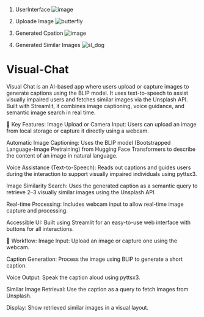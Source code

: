 1. UserInterface
![image](https://github.com/user-attachments/assets/792d19ff-01fb-4f0d-9d52-25ba2ee2cb02)
2. Uploade Image 
![butterfly](https://github.com/user-attachments/assets/fd3d8d04-af1d-497a-b950-722d4b7bba1d)

3. Generated Cpation 
![image](https://github.com/user-attachments/assets/868743ca-836b-4c09-819b-a4f02d34af33)

4. Generated Similar Images
![sI_dog](https://github.com/user-attachments/assets/c3bb7125-6aab-46df-92a4-19c83dae24c7)


# Visual-Chat
 
Visual Chat is an AI-based app where users upload or capture images to generate captions using the BLIP model. It uses text-to-speech to assist visually impaired users and fetches similar images via the Unsplash API. Built with Streamlit, it combines image captioning, voice guidance, and semantic image search in real time.


🧠 Key Features:
Image Upload or Camera Input: Users can upload an image from local storage or capture it directly using a webcam.

Automatic Image Captioning: Uses the BLIP model (Bootstrapped Language-Image Pretraining) from Hugging Face Transformers to describe the content of an image in natural language.

Voice Assistance (Text-to-Speech): Reads out captions and guides users during the interaction to support visually impaired individuals using pyttsx3.

Image Similarity Search: Uses the generated caption as a semantic query to retrieve 2–3 visually similar images using the Unsplash API.

Real-time Processing: Includes webcam input to allow real-time image capture and processing.

Accessible UI: Built using Streamlit for an easy-to-use web interface with buttons for all interactions.


🔄 Workflow:
Image Input: Upload an image or capture one using the webcam.

Caption Generation: Process the image using BLIP to generate a short caption.

Voice Output: Speak the caption aloud using pyttsx3.

Similar Image Retrieval: Use the caption as a query to fetch images from Unsplash.

Display: Show retrieved similar images in a visual layout.
